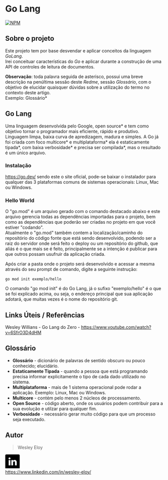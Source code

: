 # Go Lang
[![NPM](https://img.shields.io/npm/l/react)](https://github.com/wesloy/Portifolio_S.O.L.I.D/blob/main/license) 

## Sobre o projeto

Este projeto tem por base desvendar e aplicar conceitos da linguagem *GoLang*.  
Irei conceituar características do *Go* e aplicar durante a construção de uma API de controles de leitura de documentos.  

**Observação**: toda palavra seguida de asterisco, possui uma breve descrição na penúltima sessão deste _Redme_, sessão _Glossário_, com o objetivo de elucidar quaisquer dúvidas sobre a utilização do termo no contexto deste artigo.  
Exemplo: Glossário*  


## Go Lang ##  

Uma linguagem desenvolvida pelo Google, open source* e tem como objetivo tornar o programador mais eficiente, rápido e produtivo.  
Linguagem limpa, baixa curva de apredizagem, madura e simples. A Go já foi criada com foco multicore* e multiplataforma* ela é estaticamente tipada*, com baixa verbosidade* e precisa ser compilada*, mas o resultado é um único arquivo.


### Instalação ###

https://go.dev/ sendo este o site oficial, pode-se baixar o instalador para qualquer das 3 plataformas comuns de sistemas operacionais: Linux, Mac ou Windows.


### Hello World ###

O "go.mod" é um arquivo gerado com o comando destacado abaixo e este arquivo gerencia todas as dependências importadas para o projeto, bem como as dependências que poderão ser criadas no projeto em que você estiver "codando".  
Atualmente o "go.mod" também contem a localização/caminho do repositório do código fonte que está sendo desenvolvido, podendo ser a raiz do servidor onde será feito o deploy ou um repositório do github, que aliás é o que mais se é feito, principalmente se a intenção é publicar para que outros possam usufruir da aplicação criada.  

Após criar a pasta onde o projeto será desenvolvido e acessar a mesma através do seu prompt de comando, digite a seguinte instrução: 

```MS-DOS
go mod init exemplo/hello
```  

O comando "go mod init" é do Go Lang, já o sufixo "exemplo/hello" é o que se foi explicado acima, ou seja, o endereço principal que sua aplicação adotará, que muitas vezes é o nome do repositório git.


## Links Úteis / Referências ##

Wesley Willians - Go Lang do Zero - [https://www.youtube.com/watch?v=6SfrO3D4dHM ](https://www.youtube.com/watch?v=_MkQLDMak-4&list=PL5aY_NrL1rjucQqO21QH8KclsLDYu1BIg) 


## Glossário ##

* __Glossário__ - dicionário de palavras de sentido obscuro ou pouco conhecido; elucidário.  
* __Estaticamente Tipada__ - quando a pessoa que está programando precisa informar explicitamente o tipo de cada dado utilizado no sistema.  
* __Multiplataforma__ - mais de 1 sistema operacional pode rodar a aplicação. Exemplo: Linux, Mac ou Windows.  
* __Multicore__ - contém pelo menos 2 núcleos de processamento.  
* __Open Source__ - código aberto, onde os usuários podem contribuir para a sua evolução e utilzar para qualquer fim.  
* __Verbosidade__ - necessário gerar muito código para que um processo seja executado.    



## Autor ##

> Wesley Eloy  


![Linkdin](https://github.com/wesloy/Portifolio_GoLang/blob/main/lnk.png)  
https://www.linkedin.com/in/wesley-eloy/
